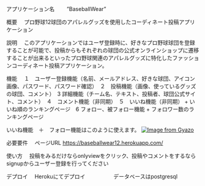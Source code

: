 アプリケーション名　 　”BaseballWear”

概要 　プロ野球12球団のアパレルグッズを使用したコーディネート投稿アプリケーション

説明 　このアプリケーションではユーザ登録時に、好きなプロ野球球団を登録することが可能で、投稿からもそれぞれの球団の公式オンラインショップに遷移することが出来るといったプロ野球関連のアパレルグッズに特化したファッションコーディネート投稿アプリケーション。

機能 　１　ユーザー登録機能（名前、メールアドレス、好きな球団、アイコン画像、パスワード、パスワード確認）　２　投稿機能（画像、使っているグッズの球団、コメント）　3 詳細機能（チーム名、テキスト、投稿者、球団公式サイト、コメント）　４　コメント機能（非同期）　５　いいね機能（非同期） + いいね順のランキングページ　6 フォロー、被フォロー機能 + フォロワー数のランキングページ

いいね機能　＋　フォロー機能はこのように使えます。
[![Image from Gyazo](https://i.gyazo.com/8e4a93db192aeea1d6e13c6adf0c7a72.gif)](https://gyazo.com/8e4a93db192aeea1d6e13c6adf0c7a72)

必要要件 　ページURL https://baseballwear12.herokuapp.com/
         

使い方 　投稿をみるだけならonlyviewをクリック、投稿やコメントをするならsignupからユーザー登録を行ってください

デプロイ 　Herokuにてデプロイ
　　　　　データベースはpostgresql

